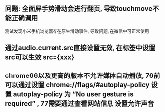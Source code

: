 ## 问题: 全面屏手势滑动会进行翻页, 导致touchmove不能正确调用

测试发现小米手机浏览器存在原生滑动事件, 导致问题, 在微信中可正常使用


## 通过audio.current.src直接设置无效, 在标签中设置src可以生效 src={xxx}

## chrome66以及更高的版本不允许媒体自动播放, 76前可以通过设置  chrome://flags/#autoplay-policy 设置 autoplay-policy 为  “No user gesture is required” , 77需要通过查看网站信息 设置允许声音